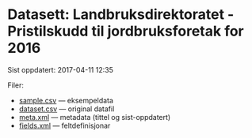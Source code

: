 # Datasett:     Landbruksdirektoratet - Pristilskudd til jordbruksforetak for 2016
 Sist oppdatert: 2017-04-11 12:35

 Filer:
 - [sample.csv](sample.csv) — eksempeldata
 - [dataset.csv](dataset.csv) — original datafil
 - [meta.xml](meta.xml) — metadata (tittel og sist-oppdatert)
 - [fields.xml](fields.xml) — feltdefinisjonar

